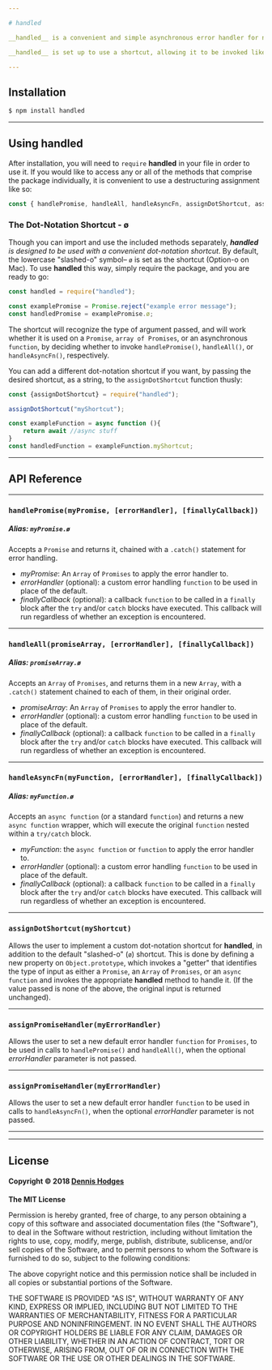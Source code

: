```yaml
---

# handled

__handled__ is a convenient and simple asynchronous error handler for node.js. You can pass __handled__ a `Promise`, an `Array` of `Promises`, or an `async function`, and it will return it with basic error handling added. Avoid the dreaded `unhandledPromiseRejectionWarning`!

__handled__ is set up to use a shortcut, allowing it to be invoked like an object property, using dot-notation. This makes it easy to add error handling without the need for further nesting of code.

---
```


## Installation

``` bash
$ npm install handled
```

---

## Using handled

After installation, you will need to `require` __handled__ in your file in order to use it. If you would like to access any or all of the methods that comprise the package individually, it is convenient to use a destructuring assignment like so:

```javascript
const {	handlePromise, handleAll, handleAsyncFn, assignDotShortcut, assignPromiseHandler, assignFnHandler} = require("handled");
```

### The Dot-Notation Shortcut - ø

Though you can import and use the included methods separately, *__handled__ is designed to be used with a convenient dot-notation shortcut*. By default, the lowercase "slashed-o" symbol– `ø`  is set as the shortcut (Option-o on Mac). To use __handled__ this way, simply require the package, and you are ready to go:

```javascript
const handled = require("handled");

const examplePromise = Promise.reject("example error message");
const handledPromise = examplePromise.ø;

```

The shortcut will recognize the type of argument passed, and will work whether it is used on a `Promise`, `array of Promises`, or an asynchronous `function`, by deciding whether to invoke `handlePromise()`, `handleAll()`, or `handleAsyncFn()`, respectively.

You can add a different dot-notation shortcut if you want, by passing the desired shortcut, as a string, to the `assignDotShortcut` function thusly:

```javascript
const {assignDotShortcut} = require("handled");

assignDotShortcut("myShortcut");

const exampleFunction = async function (){
	return await //async stuff
}
const handledFunction = exampleFunction.myShortcut;
```

---

## API Reference

---

### `handlePromise(myPromise, [errorHandler], [finallyCallback])` 
##### Alias: `myPromise.ø`


Accepts a `Promise` and returns it, chained with a `.catch()` statement for error handling. 

* *myPromise*: An `Array` of `Promises` to apply the error handler to.
* *errorHandler* (optional): a custom error handling `function` to be used in place of the default. 
* *finallyCallback* (optional): a callback `function` to be called in a `finally` block after the `try` and/or `catch` blocks have executed. This callback will run regardless of whether an exception is encountered.

---

### `handleAll(promiseArray, [errorHandler], [finallyCallback])` 
##### Alias:  `promiseArray.ø`

Accepts an `Array` of `Promises`, and returns them in a new `Array`, with a `.catch()` statement chained to each of them, in their original order. 

* *promiseArray*: An `Array` of `Promises` to apply the error handler to.
* *errorHandler* (optional): a custom error handling `function` to be used in place of the default. 
* *finallyCallback* (optional): a callback `function` to be called in a `finally` block after the `try` and/or `catch` blocks have executed. This callback will run regardless of whether an exception is encountered.

---

### `handleAsyncFn(myFunction, [errorHandler], [finallyCallback])` 
##### Alias:  `myFunction.ø`

Accepts an `async function` (or a standard `function`) and returns a new `async function` wrapper, which will execute the original `function` nested within a `try/catch` block.

* *myFunction*: the `async function` or `function` to apply the error handler to.
* *errorHandler* (optional): a custom error handling `function` to be used in place of the default. 
* *finallyCallback* (optional): a callback `function` to be called in a `finally` block after the `try` and/or `catch` blocks have executed. This callback will run regardless of whether an exception is encountered.

---

### `assignDotShortcut(myShortcut)`

Allows the user to implement a custom dot-notation shortcut for __handled__, in addition to the default "slashed-o" (`ø`) shortcut. This is done by defining a new property on `Object.prototype`, which invokes a "getter" that identifies the type of input as either a `Promise`, an `Array` of `Promises`, or an `async function` and invokes the appropriate __handled__ method to handle it. (If the value passed is none of the above, the original input is returned unchanged).

---

### `assignPromiseHandler(myErrorHandler)`

Allows the user to set a new default error handler `function` for `Promises`, to be used in calls to `handlePromise()` and `handleAll()`, when the optional *errorHandler* parameter is not passed.

---

### `assignPromiseHandler(myErrorHandler)`

Allows the user to set a new default error handler `function` to be used in calls to `handleAsyncFn()`, when the optional *errorHandler* parameter is not passed.

---

---

## License

#### Copyright © 2018 [Dennis Hodges](https://github.com/fermentationist) 


__The MIT License__

Permission is hereby granted, free of charge, to any person obtaining a copy
of this software and associated documentation files (the "Software"), to deal
in the Software without restriction, including without limitation the rights
to use, copy, modify, merge, publish, distribute, sublicense, and/or sell
copies of the Software, and to permit persons to whom the Software is
furnished to do so, subject to the following conditions:

The above copyright notice and this permission notice shall be included in
all copies or substantial portions of the Software.

THE SOFTWARE IS PROVIDED "AS IS", WITHOUT WARRANTY OF ANY KIND, EXPRESS OR
IMPLIED, INCLUDING BUT NOT LIMITED TO THE WARRANTIES OF MERCHANTABILITY,
FITNESS FOR A PARTICULAR PURPOSE AND NONINFRINGEMENT. IN NO EVENT SHALL THE
AUTHORS OR COPYRIGHT HOLDERS BE LIABLE FOR ANY CLAIM, DAMAGES OR OTHER
LIABILITY, WHETHER IN AN ACTION OF CONTRACT, TORT OR OTHERWISE, ARISING FROM,
OUT OF OR IN CONNECTION WITH THE SOFTWARE OR THE USE OR OTHER DEALINGS IN
THE SOFTWARE.


